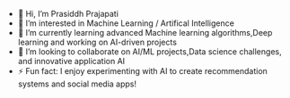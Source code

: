 - 👋 Hi, I’m Prasiddh Prajapati
- 👀 I’m interested in Machine Learning / Artifical Intelligence
- 🌱 I’m currently learning advanced Machine learning algorithms,Deep learning and working on AI-driven projects
- 💞️ I’m looking to collaborate on AI/ML projects,Data science challenges, and innovative application AI
- ⚡ Fun fact: I enjoy experimenting with AI to create recommendation systems and social media apps!

<!---
prasiddh721/prasiddh721 is a ✨ special ✨ repository because its `README.md` (this file) appears on your GitHub profile.
You can click the Preview link to take a look at your changes.
--->

